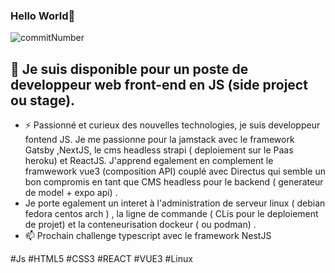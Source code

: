 ### Hello World👋

<!--
**letotor/letotor** is a ✨ _special_ ✨ repository because its `README.md` (this file) appears on your GitHub profile.
Cancel changes
Here are some ideas to get you started:

- 🔭 I’m currently working on ...
- 🌱 I’m currently learning ...
- 👯 I’m looking to collaborate on ...
- 🤔 I’m looking for help with ...
- 💬 Ask me about ...
- 📫 How to reach me: ...
- 😄 Pronouns: ...
- ⚡ Fun fact: ...
-->
![commitNumber](https://i.imgur.com/Pdw6ZnQ.png 'commit')
## 🔭 Je suis disponible pour un poste de developpeur web front-end en JS (side project ou stage). 
+ ⚡ Passionné et curieux des nouvelles technologies, je suis developpeur fontend JS. Je me passionne pour la jamstack avec le framework Gatsby ,NextJS, le cms headless strapi ( deploiement sur le Paas heroku) et ReactJS. J'apprend egalement en complement le framwework vue3 (composition API) couplé avec  Directus qui  semble un bon compromis en tant que CMS headless pour le backend ( generateur de model + expo api) . 
+ Je porte egalement un interet à l'administration de serveur linux ( debian fedora centos arch ) , la ligne de commande ( CLis pour le deploiement de projet) et la conteneurisation dockeur ( ou podman) .  
+ 📫 Prochain challenge typescript avec le framework NestJS

#Js #HTML5 #CSS3 #REACT #VUE3 #Linux
